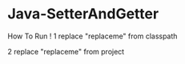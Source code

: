 Java-SetterAndGetter
====================

How To Run !
1 replace "replaceme" from classpath

2 replace "replaceme" from project